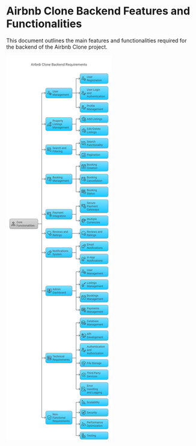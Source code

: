 # Airbnb Clone Backend Features and Functionalities

This document outlines the main features and functionalities required for the backend of the Airbnb Clone project.

![Backend Features Diagram](Features&&Functionalities.png)

